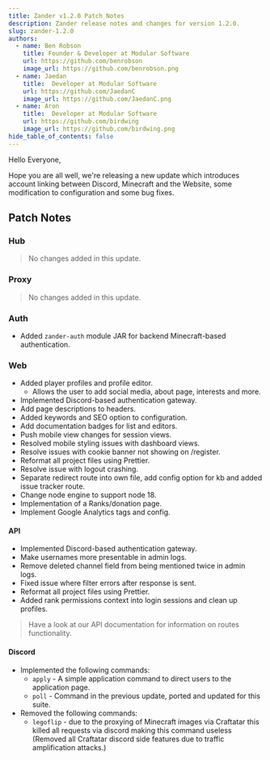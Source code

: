 ```yaml
---
title: Zander v1.2.0 Patch Notes
description: Zander release notes and changes for version 1.2.0.
slug: zander-1.2.0
authors:
  - name: Ben Robson
    title: Founder & Developer at Modular Software
    url: https://github.com/benrobson
    image_url: https://github.com/benrobson.png
  - name: Jaedan
    title:  Developer at Modular Software
    url: https://github.com/JaedanC
    image_url: https://github.com/JaedanC.png
  - name: Aron
    title:  Developer at Modular Software
    url: https://github.com/birdwing
    image_url: https://github.com/birdwing.png
hide_table_of_contents: false
---
```


Hello Everyone,

Hope you are all well, we're releasing a new update which introduces account linking between Discord, Minecraft and the Website, some modification to configuration and some bug fixes.

## Patch Notes

### Hub
> No changes added in this update.

### Proxy
> No changes added in this update.

### Auth
* Added `zander-auth` module JAR for backend Minecraft-based authentication.

### Web
* Added player profiles and profile editor.
  * Allows the user to add social media, about page, interests and more.
* Implemented Discord-based authentication gateway.
* Add page descriptions to headers.
* Added keywords and SEO option to configuration.
* Add documentation badges for list and editors.
* Push mobile view changes for session views.
* Resolved mobile styling issues with dashboard views.
* Resolve issues with cookie banner not showing on /register.
* Reformat all project files using Prettier.
* Resolve issue with logout crashing.
* Separate redirect route into own file, add config option for kb and added issue tracker route.
* Change node engine to support node 18.
* Implementation of a Ranks/donation page.
* Implement Google Analytics tags and config.

#### API
* Implemented Discord-based authentication gateway.
* Make usernames more presentable in admin logs.
* Remove deleted channel field from being mentioned twice in admin logs.
* Fixed issue where filter errors after response is sent.
* Reformat all project files using Prettier.
* Added rank permissions context into login sessions and clean up profiles.

> Have a look at our API documentation for information on routes functionality.

#### Discord
* Implemented the following commands:
  * `apply` - A simple application command to direct users to the application page.
  * `poll` - Command in the previous update, ported and updated for this suite.
* Removed the following commands:
  * `legoflip` - due to the proxying of Minecraft images via Craftatar this killed all requests via discord making this command useless (Removed all Craftatar discord side features due to traffic amplification attacks.)
